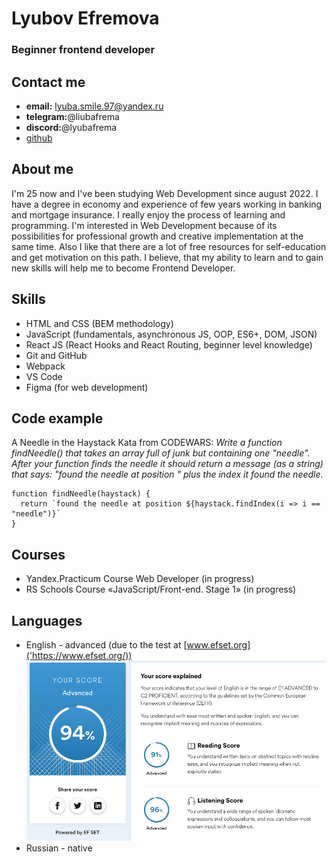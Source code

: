 # **Lyubov Efremova**

### Beginner frontend developer

## Contact me

- **email:** lyuba.smile.97@yandex.ru
- **telegram:**@liubafrema
- **discord:**@lyubafrema
- [github]('https://github.com/lyubafrema')

## About me

I'm 25 now and I've been studying Web Development since august 2022. I have a degree in economy and experience of few years working in banking and mortgage insurance.
I really enjoy the process of learning and programming. I'm interested in Web Development because of its possibilities for professional growth and creative implementation at the same time. Also I like that there are a lot of free resources for self-education and get motivation on this path.
I believe, that my ability to learn and to gain new skills will help me to become Frontend Developer.

## Skills

- HTML and CSS (BEM methodology)
- JavaScript (fundamentals, asynchronous JS, OOP, ES6+, DOM, JSON)
- React JS (React Hooks and React Routing, beginner level knowledge)
- Git and GitHub
- Webpack
- VS Code
- Figma (for web development)

## Code example

A Needle in the Haystack Kata from CODEWARS: _Write a function findNeedle() that takes an array full of junk but containing one "needle". After your function finds the needle it should return a message (as a string) that says:
"found the needle at position " plus the index it found the needle._

```
function findNeedle(haystack) {
  return `found the needle at position ${haystack.findIndex(i => i == "needle")}`
}
```

## Courses

- Yandex.Practicum Course Web Developer (in progress)
- RS Schools Course «JavaScript/Front-end. Stage 1» (in progress)

## Languages

- English - advanced (due to the test at [www.efset.org]('https://www.efset.org/))
  ![efset-english-test-result](./images/Free%2015-minute%20English%20test%20%7C%20EF%20SET%20Quick%20Check%202023-03-09%2018-15-30.png)
- Russian - native
